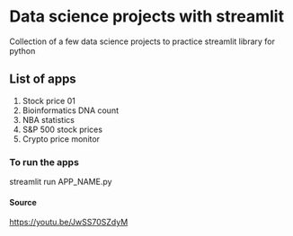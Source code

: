 # Data science projects with streamlit

Collection of a few data science projects to practice streamlit library for python

## List of apps

1. Stock price 01
2. Bioinformatics DNA count
3. NBA statistics
4. S&P 500 stock prices
5. Crypto price monitor

### To run the apps

streamlit run APP_NAME.py

#### Source

https://youtu.be/JwSS70SZdyM